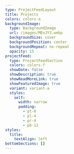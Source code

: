 ```yaml
---
type: ProjectFeedLayout
title: Projects
colors: colors-a
backgroundImage:
  type: BackgroundImage
  url: /images/MEoJY3.webp
  backgroundSize: cover
  backgroundPosition: center
  backgroundRepeat: no-repeat
  opacity: 15
projectFeed:
  type: ProjectFeedSection
  colors: colors-f
  showDate: false
  showDescription: true
  showReadMoreLink: true
  showFeaturedImage: true
  variant: variant-a
  styles:
    self:
      width: narrow
      padding:
        - pt-0
        - pl-4
        - pr-4
        - pb-12
styles:
  title:
    textAlign: left
bottomSections: []
---
```

